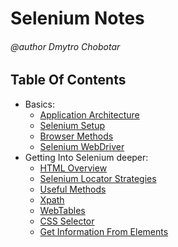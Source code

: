 # Selenium Notes
###### @author Dmytro Chobotar

## Table Of Contents
- Basics:
  - [Application Architecture](resources/appliaction-architecture.md)
  - [Selenium Setup](resources/selenium-setup.md)
  - [Browser Methods](resources/browser-developer-tools.md)
  - [Selenium WebDriver](resources/selenium-webdriver.md)
- Getting Into Selenium deeper:
  - [HTML Overview](resources/selenium-html-overview.md)
  - [Selenium Locator Strategies](resources/selenium-locators.md)
  - [Useful Methods](resources/selenioum-useful-methods.md)
  - [Xpath](resources/selenium-xpath.md)
  - [WebTables](resources/selenium-web-tables.md)
  - [CSS Selector](resources/selenium-css-selector.md)
  - [Get Information From Elements]()
